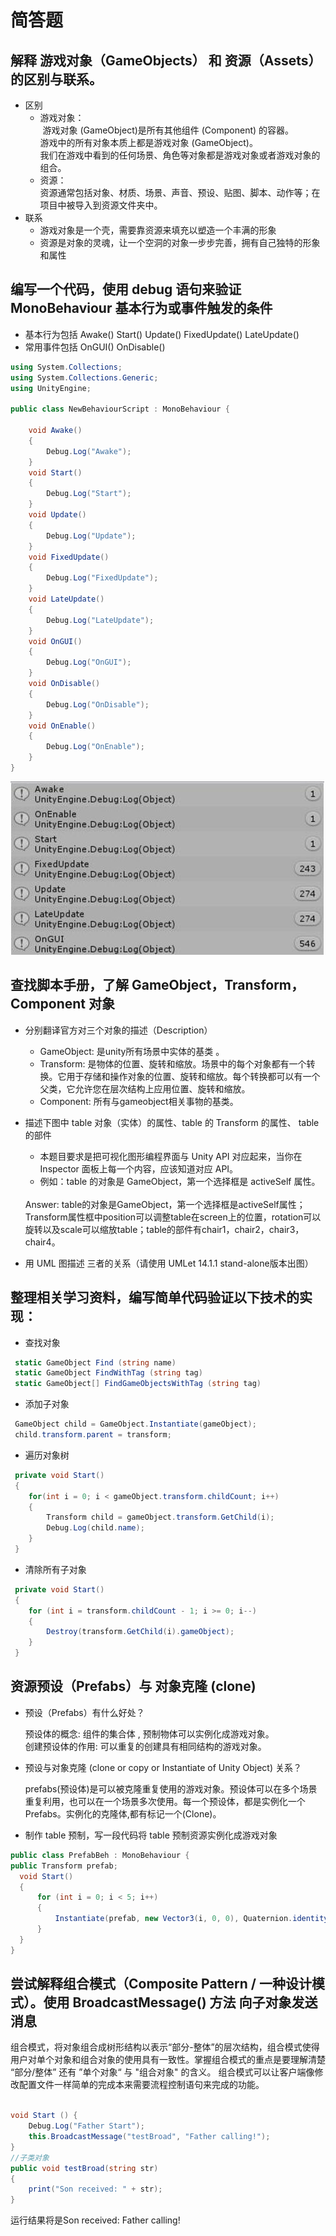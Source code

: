 
# 简答题

## 解释 游戏对象（GameObjects） 和 资源（Assets）的区别与联系。

- 区别
	- 游戏对象：<br />
  游戏对象 (GameObject)是所有其他组件 (Component) 的容器。<br/>
  游戏中的所有对象本质上都是游戏对象 (GameObject)。<br/>
  我们在游戏中看到的任何场景、角色等对象都是游戏对象或者游戏对象的组合。<br/>
	- 资源：<br />资源通常包括对象、材质、场景、声音、预设、贴图、脚本、动作等；在项目中被导入到资源文件夹中。<br />
- 联系
	- 游戏对象是一个壳，需要靠资源来填充以塑造一个丰满的形象
	- 资源是对象的灵魂，让一个空洞的对象一步步完善，拥有自己独特的形象和属性


## 编写一个代码，使用 debug 语句来验证 MonoBehaviour 基本行为或事件触发的条件
- 基本行为包括 Awake() Start() Update() FixedUpdate() LateUpdate()
- 常用事件包括 OnGUI() OnDisable() 

```c#
using System.Collections;
using System.Collections.Generic;
using UnityEngine;

public class NewBehaviourScript : MonoBehaviour {

    void Awake()
    {
        Debug.Log("Awake");
    }
    void Start()
    {
        Debug.Log("Start");
    }
    void Update()
    {
        Debug.Log("Update");
    }
    void FixedUpdate()
    {
        Debug.Log("FixedUpdate");
    }
    void LateUpdate()
    {
        Debug.Log("LateUpdate");
    }
    void OnGUI()
    {
        Debug.Log("OnGUI");
    }
    void OnDisable()
    {
        Debug.Log("OnDisable");
    }
    void OnEnable()
    {
        Debug.Log("OnEnable");
    }
}
```
![pro2](https://raw.githubusercontent.com/zhuzelei/unity3d-learning/master/homework1/pic1.jpg)


## 查找脚本手册，了解 GameObject，Transform，Component 对象	
- 分别翻译官方对三个对象的描述（Description）
	- GameObject: 是unity所有场景中实体的基类 。<br/>
	- Transform: 是物体的位置、旋转和缩放。场景中的每个对象都有一个转换。它用于存储和操作对象的位置、旋转和缩放。每个转换都可以有一个父类，它允许您在层次结构上应用位置、旋转和缩放。<br/>
	- Component: 所有与gameobject相关事物的基类。<br/>
- 描述下图中 table 对象（实体）的属性、table 的 Transform 的属性、 table 的部件 
	- 本题目要求是把可视化图形编程界面与 Unity API 对应起来，当你在 Inspector 面板上每一个内容，应该知道对应 API。
	- 例如：table 的对象是 GameObject，第一个选择框是 activeSelf 属性。
	
	<br/>
	Answer: table的对象是GameObject，第一个选择框是activeSelf属性；Transform属性框中position可以调整table在screen上的位置，rotation可以旋转以及scale可以缩放table；table的部件有chair1，chair2，chair3，chair4。 <br/>
- 用 UML 图描述 三者的关系（请使用 UMLet 14.1.1 stand-alone版本出图）


## 整理相关学习资料，编写简单代码验证以下技术的实现： 
- 查找对象
```c#
 static GameObject Find (string name)
 static GameObject FindWithTag (string tag)
 static GameObject[] FindGameObjectsWithTag (string tag)
 ```
- 添加子对象
```c#
 GameObject child = GameObject.Instantiate(gameObject);
 child.transform.parent = transform;
 ```
- 遍历对象树
```c#
 private void Start()
 {
 	for(int i = 0; i < gameObject.transform.childCount; i++)
 	{
 		Transform child = gameObject.transform.GetChild(i);
 		Debug.Log(child.name);
 	}
 }
 ```
- 清除所有子对象
```c#
 private void Start()
 {
 	for (int i = transform.childCount - 1; i >= 0; i--)
 	{
 		Destroy(transform.GetChild(i).gameObject);
 	}
 }
 ```
 

## 资源预设（Prefabs）与 对象克隆 (clone) 
- 预设（Prefabs）有什么好处？<br/>

	预设体的概念: 组件的集合体 , 预制物体可以实例化成游戏对象。<br/>
	创建预设体的作用: 可以重复的创建具有相同结构的游戏对象。<br/>

- 预设与对象克隆 (clone or copy or Instantiate of Unity Object) 关系？<br/>

	prefabs(预设体)是可以被克隆重复使用的游戏对象。预设体可以在多个场景重复利用，也可以在一个场景多次使用。每一个预设体，都是实例化一个Prefabs。实例化的克隆体,都有标记一个(Clone)。<br/>
	
- 制作 table 预制，写一段代码将 table 预制资源实例化成游戏对象

```c#
public class PrefabBeh : MonoBehaviour {
public Transform prefab;
  void Start()
  {
      for (int i = 0; i < 5; i++)
      {
          Instantiate(prefab, new Vector3(i, 0, 0), Quaternion.identity);
      }
  }
}
 ```

## 尝试解释组合模式（Composite Pattern / 一种设计模式）。使用 BroadcastMessage() 方法 向子对象发送消息

组合模式，将对象组合成树形结构以表示“部分-整体”的层次结构，组合模式使得用户对单个对象和组合对象的使用具有一致性。掌握组合模式的重点是要理解清楚 “部分/整体” 还有 ”单个对象“ 与 "组合对象" 的含义。
组合模式可以让客户端像修改配置文件一样简单的完成本来需要流程控制语句来完成的功能。
```c#

void Start () {
    Debug.Log("Father Start");
    this.BroadcastMessage("testBroad", "Father calling!");
}
//子类对象
public void testBroad(string str)
{
    print("Son received: " + str);
}
```
运行结果将是Son received: Father calling!
